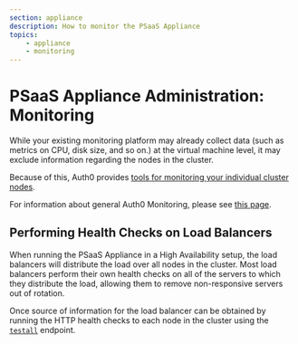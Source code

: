 ```yaml
---
section: appliance
description: How to monitor the PSaaS Appliance
topics:
    - appliance
    - monitoring
---
```


# PSaaS Appliance Administration: Monitoring

While your existing monitoring platform may already collect data (such as metrics on CPU, disk size, and so on.) at the virtual machine level, it may exclude information regarding the nodes in the cluster.

Because of this, Auth0 provides [tools for monitoring your individual cluster nodes](/appliance/monitoring).

For information about general Auth0 Monitoring, please see [this page](monitoring).

## Performing Health Checks on Load Balancers

When running the PSaaS Appliance in a High Availability setup, the load balancers will distribute the load over all nodes in the cluster. Most load balancers perform their own health checks on all of the servers to which they distribute the load, allowing them to remove non-responsive servers out of rotation.

Once source of information for the load balancer can be obtained by running the HTTP health checks to each node in the cluster using the [`testall`](/appliance/monitoring/testall) endpoint.
